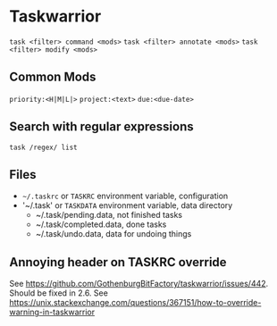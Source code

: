 # Taskwarrior

`task <filter> command <mods>`
`task <filter> annotate <mods>`
`task <filter> modify <mods>`

## Common Mods

`priority:<H|M|L|>`
`project:<text>`
`due:<due-date>`

## Search with regular expressions

`task /regex/ list`

## Files

 - `~/.taskrc` or `TASKRC` environment variable, configuration
 - '~/.task' or `TASKDATA` environment variable, data directory
     - ~/.task/pending.data, not finished tasks
     - ~/.task/completed.data, done tasks
     - ~/.task/undo.data, data for undoing things

## Annoying header on TASKRC override

See <https://github.com/GothenburgBitFactory/taskwarrior/issues/442>. Should be fixed in 2.6.
See <https://unix.stackexchange.com/questions/367151/how-to-override-warning-in-taskwarrior>
